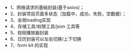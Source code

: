 * 1、网络请求的基础封装(基于axios)；
* 2、封装项目页面多状态（加载中，成功，失败，空数据）；
* 3、全局loading实现
* 4、存储工具/权限工具/json 工具等
* 5、视频播放器封装
* 6、日历封装可以左右切换/上下切换
* 7、form kit 的实现